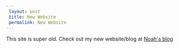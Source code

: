 ```yaml
---
 layout: post
 title: New Website
 permalink: New Website
---
```


This site is super old. Check out my new website/blog at <a href="https://noahhi.github.io">Noah's blog</a>

